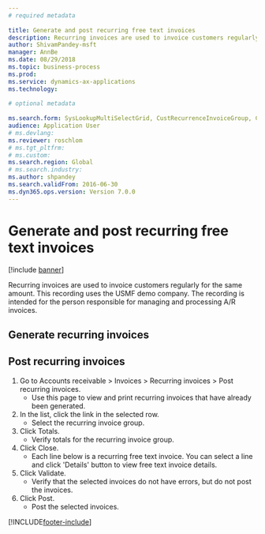 ```yaml
--- 
# required metadata 
 
title: Generate and post recurring free text invoices
description: Recurring invoices are used to invoice customers regularly for the same amount. 
author: ShivamPandey-msft
manager: AnnBe 
ms.date: 08/29/2018
ms.topic: business-process 
ms.prod:  
ms.service: dynamics-ax-applications 
ms.technology:  
 
# optional metadata 
 
ms.search.form: SysLookupMultiSelectGrid, CustRecurrenceInvoiceGroup, CustFreeInvoice, CustRecurrenceInvoiceTotals   
audience: Application User 
# ms.devlang:  
ms.reviewer: roschlom
# ms.tgt_pltfrm:  
# ms.custom:  
ms.search.region: Global
# ms.search.industry: 
ms.author: shpandey
ms.search.validFrom: 2016-06-30 
ms.dyn365.ops.version: Version 7.0.0 
---
```

# Generate and post recurring free text invoices

[!include [banner](../../includes/banner.md)]

Recurring invoices are used to invoice customers regularly for the same amount. This recording uses the USMF demo company. The recording is intended for the person responsible for managing and processing A/R invoices.


## Generate recurring invoices

## Post recurring invoices
1. Go to Accounts receivable > Invoices > Recurring invoices > Post recurring invoices.
    * Use this page to view and print recurring invoices that have already been generated.  
2. In the list, click the link in the selected row.
    * Select the recurring invoice group.  
3. Click Totals.
    * Verify totals for the recurring invoice group.  
4. Click Close.
    * Each line below is a recurring free text invoice. You can select a line and click 'Details' button to view free text invoice details.  
5. Click Validate.
    * Verify that the selected invoices do not have errors, but do not post the invoices.  
6. Click Post.
    * Post the selected invoices.  



[!INCLUDE[footer-include](../../../includes/footer-banner.md)]